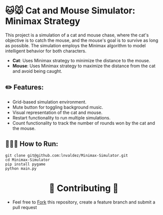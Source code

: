 # 🐱🐭 Cat and Mouse Simulator: Minimax Strategy

This project is a simulation of a cat and mouse chase, where the cat's objective is to catch the mouse, and the mouse's goal is to survive as long as possible. The simulation employs the Minimax algorithm to model intelligent behavior for both characters.

- **Cat**: Uses Minimax strategy to minimize the distance to the mouse.
- **Mouse**: Uses Minimax strategy to maximize the distance from the cat and avoid being caught.

## ✏️ Features:

- Grid-based simulation environment.
- Mute button for toggling background music.
- Visual representation of the cat and mouse.
- Restart functionality to run multiple simulations.
- Count functionality to track the number of rounds won by the cat and the mouse.

## 🧑🏽‍💻 How to Run:

```
git clone git@github.com:lnvaldez/Minimax-Simulator.git
cd Minimax-Simulator
pip install pygame
python main.py
```

<h1 id="contributing" align="center">🤝 Contributing 🤝</h1>

- Feel free to [Fork](https://github.com/lnvaldez/Virtual-Pet-Bot/fork) this repository, create a feature branch and submit a pull request
